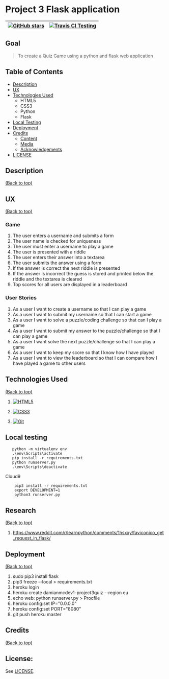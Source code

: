 # Project 3 Flask application

| <a href="https://github.com/DamianMcNulty/project3quiz/stargazers">     <img src="https://img.shields.io/github/stars/DamianMcNulty/project3quiz.svg?style=social" alt="GitHub stars"> </a> 	| [![Travis CI Testing](https://travis-ci.org/DamianMcNulty/project3quiz.svg?branch=master)](https://travis-ci.org/DamianMcNulty/project3quiz) 	|
|-----------------------------------------------------------------------------------------------------------------------------------------------------------------------------------------------	|------------------------------------------------------------------------------------------------------------------------------------------------	|

## Goal
>To create a Quiz Game using a python and flask web application

## Table of Contents
- [Description](#description)
- [UX](#ux)
- [Technologies Used](#technologies-used)
    - HTML5
    - CSS3
    - Python
    - Flask
- [Local Testing](#local-testing)
- [Deployment](#deployment)
- [Credits](#credits)
    - [Content](#content)
    - [Media](#media)
    - [Acknowledgements](#acknowledgements)
- [LICENSE](#license)

## Description
[(Back to top)](#table-of-contents)

## UX
[(Back to top)](#table-of-contents)
### Game
1. The user enters a username and submits a form
2. The user name is checked for uniqueness
3. The user must enter a username to play a game
4. The user is presented with a riddle
5. The user enters their answer into a textarea
6. The user submits the answer using a form
7. If the answer is correct the next riddle is presented
8. If the answer is incorrect the guess is stored and printed below the riddle and the textarea is cleared
9. Top scores for all users are displayed in a leaderboard

### User Stories
1. As a user I want to create a username so that I can play a game
2. As a user I want to submit my username so that I can start a game
3. As a user I want to solve a puzzle/coding challenge so that can I play a game
4. As a user I want to submit my answer to the puzzle/challenge so that I can play a game
5. As a user I want solve the next puzzle/challenge so that I can play a game
6. As a user I want to keep my score so that I know how I have played
7. As a user I want to view the leaderboard so that I can compare how I have played a game to other users
## Technologies Used
[(Back to top)](#table-of-contents)
1. [![HTML5](https://github.com/DamianMcNulty/my-first-website/blob/master/img/HTML5_logo_and_wordmark.svg)](https://en.wikipedia.org/wiki/HTML5) 

2. [![CSS3](https://github.com/DamianMcNulty/my-first-website/blob/master/img/CSS3_logo_and_wordmark.svg)](https://en.wikipedia.org/wiki/Cascading_Style_Sheets)  

3. [![Git](https://github.com/DamianMcNulty/my-first-website/blob/master/img/Git-logo.svg)](https://en.wikipedia.org/wiki/Git)  

## Local testing
```pip install virtualenv
   python -m virtualenv env
   .\env\Scripts\activate
   pip install -r requirements.txt
   python runserver.py
   .\env\Scripts\deactivate
```

Cloud9
```
    pip3 install -r requirements.txt
    export DEVELOPMENT=1
    python3 runserver.py
```

## Research
[(Back to top)](#table-of-contents)
1. https://www.reddit.com/r/learnpython/comments/1hsxxy/faviconico_get_request_in_flask/

## Deployment
[(Back to top)](#table-of-contents)
1. sudo pip3 install flask
2. pip3 freeze --local > requirements.txt
1. heroku login
2. heroku create damianmcdev1-project3quiz --region eu
3. echo web: python runserver.py > Procfile
4. heroku config:set IP="0.0.0.0"
5. heroku config:set PORT="8080"
6. git push heroku master

 
## Credits
[(Back to top)](#table-of-contents)

## License:

See [LICENSE](LICENSE).
